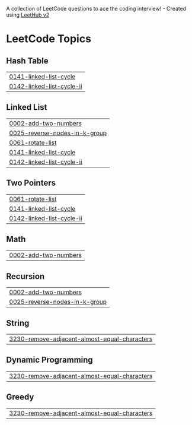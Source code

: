 A collection of LeetCode questions to ace the coding interview! - Created using [LeetHub v2](https://github.com/arunbhardwaj/LeetHub-2.0)
<!---LeetCode Topics Start-->
# LeetCode Topics
## Hash Table
|  |
| ------- |
| [0141-linked-list-cycle](https://github.com/Abhishek91102/LeetCode-Problem-Solved/tree/master/0141-linked-list-cycle) |
| [0142-linked-list-cycle-ii](https://github.com/Abhishek91102/LeetCode-Problem-Solved/tree/master/0142-linked-list-cycle-ii) |
## Linked List
|  |
| ------- |
| [0002-add-two-numbers](https://github.com/Abhishek91102/LeetCode-Problem-Solved/tree/master/0002-add-two-numbers) |
| [0025-reverse-nodes-in-k-group](https://github.com/Abhishek91102/LeetCode-Problem-Solved/tree/master/0025-reverse-nodes-in-k-group) |
| [0061-rotate-list](https://github.com/Abhishek91102/LeetCode-Problem-Solved/tree/master/0061-rotate-list) |
| [0141-linked-list-cycle](https://github.com/Abhishek91102/LeetCode-Problem-Solved/tree/master/0141-linked-list-cycle) |
| [0142-linked-list-cycle-ii](https://github.com/Abhishek91102/LeetCode-Problem-Solved/tree/master/0142-linked-list-cycle-ii) |
## Two Pointers
|  |
| ------- |
| [0061-rotate-list](https://github.com/Abhishek91102/LeetCode-Problem-Solved/tree/master/0061-rotate-list) |
| [0141-linked-list-cycle](https://github.com/Abhishek91102/LeetCode-Problem-Solved/tree/master/0141-linked-list-cycle) |
| [0142-linked-list-cycle-ii](https://github.com/Abhishek91102/LeetCode-Problem-Solved/tree/master/0142-linked-list-cycle-ii) |
## Math
|  |
| ------- |
| [0002-add-two-numbers](https://github.com/Abhishek91102/LeetCode-Problem-Solved/tree/master/0002-add-two-numbers) |
## Recursion
|  |
| ------- |
| [0002-add-two-numbers](https://github.com/Abhishek91102/LeetCode-Problem-Solved/tree/master/0002-add-two-numbers) |
| [0025-reverse-nodes-in-k-group](https://github.com/Abhishek91102/LeetCode-Problem-Solved/tree/master/0025-reverse-nodes-in-k-group) |
## String
|  |
| ------- |
| [3230-remove-adjacent-almost-equal-characters](https://github.com/Abhishek91102/LeetCode-Problem-Solved/tree/master/3230-remove-adjacent-almost-equal-characters) |
## Dynamic Programming
|  |
| ------- |
| [3230-remove-adjacent-almost-equal-characters](https://github.com/Abhishek91102/LeetCode-Problem-Solved/tree/master/3230-remove-adjacent-almost-equal-characters) |
## Greedy
|  |
| ------- |
| [3230-remove-adjacent-almost-equal-characters](https://github.com/Abhishek91102/LeetCode-Problem-Solved/tree/master/3230-remove-adjacent-almost-equal-characters) |
<!---LeetCode Topics End-->